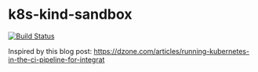 # k8s-kind-sandbox

[![Build Status](https://travis-ci.org/larsthorup/k8s-kind-sandbox.png)](https://travis-ci.org/larsthorup/k8s-kind-sandbox)

Inspired by this blog post: https://dzone.com/articles/running-kubernetes-in-the-ci-pipeline-for-integrat
